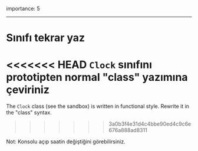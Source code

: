 importance: 5

---

# Sınıfı tekrar yaz

<<<<<<< HEAD
`Clock` sınıfını prototipten normal "class" yazımına çeviriniz
=======
The `Clock` class (see the sandbox) is written in functional style. Rewrite it in the "class" syntax.
>>>>>>> 3a0b3f4e31d4c4bbe90ed4c9c6e676a888ad8311

Not: Konsolu açıp saatin değiştiğini görebilirsiniz.
